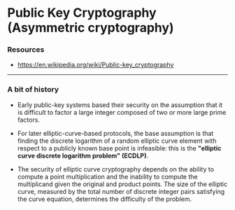 # Public Key Cryptography (Asymmetric cryptography)

### Resources

* https://en.wikipedia.org/wiki/Public-key_cryptography

***************


### A bit of history

* Early public-key systems based their security on the assumption that it is difficult to factor a large integer composed of two or more large prime factors.

* For later elliptic-curve-based protocols, the base assumption is that finding the discrete logarithm of a random elliptic curve element with respect to a publicly known base point is infeasible: this is the **"elliptic curve discrete logarithm problem" (ECDLP)**. 

* The security of elliptic curve cryptography depends on the ability to compute a point multiplication and the inability to compute the multiplicand given the original and product points. The size of the elliptic curve, measured by the total number of discrete integer pairs satisfying the curve equation, determines the difficulty of the problem.


